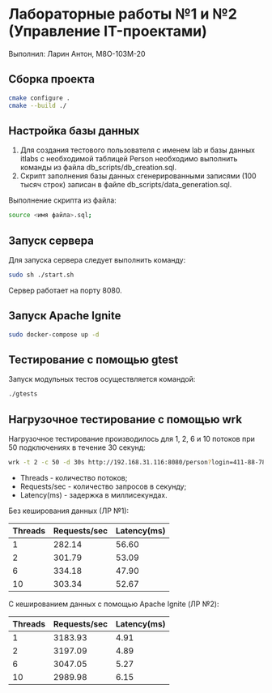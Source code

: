 # Лабораторные работы №1 и №2 (Управление IT-проектами) #

Выполнил: Ларин Антон, М8О-103М-20

## Сборка проекта ##

```bash
cmake configure .
cmake --build ./
```

## Настройка базы данных ##

1. Для создания тестового пользователя с именем lab и базы данных itlabs с необходимой таблицей Person необходимо выполнить команды из файла db_scripts/db_creation.sql.
2. Скрипт заполнения базы данных сгенерированными записями (100 тысяч строк) записан в файле db_scripts/data_generation.sql.

Выполнение скрипта из файла:

```bash
source <имя файла>.sql;
```

## Запуск сервера ##

Для запуска сервера следует выполнить команду:

```bash
sudo sh ./start.sh
```

Сервер работает на порту 8080.

## Запуск Apache Ignite ##

```bash
sudo docker-compose up -d
```

## Тестирование с помощью gtest ##

Запуск модульных тестов осуществляется командой:

```bash
./gtests
```

## Нагрузочное тестирование с помощью wrk ##

Нагрузочное тестирование производилось для 1, 2, 6 и 10 потоков при 50 подключениях в течение 30 секунд:

```bash
wrk -t 2 -c 50 -d 30s http://192.168.31.116:8080/person?login=411-88-7854
```

- Threads - количество потоков;
- Requests/sec - количество запросов в секунду;
- Latency(ms) - задержка в миллисекундах.

Без кеширования данных (ЛР №1):

Threads | Requests/sec | Latency(ms)
---     | ---          | ---
1       | 282.14       | 56.60
2       | 301.79       | 53.09
6       | 334.18       | 47.90
10      | 303.34       | 52.67

С кешированием данных с помощью Apache Ignite (ЛР №2):

Threads | Requests/sec   | Latency(ms)
---     | ---            | ---
1       | 3183.93        | 4.91
2       | 3197.09        | 4.89
6       | 3047.05        | 5.27
10      | 2989.98        | 6.15
